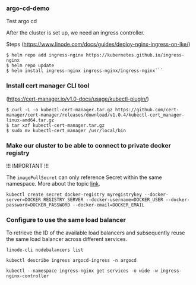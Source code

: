 ### argo-cd-demo
Test argo cd

After the cluster is set up, we need an ingress controller.

Steps (https://www.linode.com/docs/guides/deploy-nginx-ingress-on-lke/)

```
$ helm repo add ingress-nginx https://kubernetes.github.io/ingress-nginx
$ helm repo update
$ helm install ingress-nginx ingress-nginx/ingress-nginx```
```

### Install cert manager CLI tool
(https://cert-manager.io/v1.0-docs/usage/kubectl-plugin/)

```
$ curl -L -o kubectl-cert-manager.tar.gz https://github.com/cert-manager/cert-manager/releases/download/v1.0.4/kubectl-cert_manager-linux-amd64.tar.gz
$ tar xzf kubectl-cert-manager.tar.gz
$ sudo mv kubectl-cert_manager /usr/local/bin
```

### Make our cluster to be able to connect to private docker registry

!!! IMPORTANT !!!

The `imagePullSecret` can only reference Secret within the same namespace. More about the topic [link](https://stackoverflow.com/a/76210102/15647017).

```
kubectl create secret docker-registry myregistrykey --docker-server=DOCKER_REGISTRY_SERVER --docker-username=DOCKER_USER --docker-password=DOCKER_PASSWORD --docker-email=DOCKER_EMAIL
```

### Configure to use the same load balancer


To retrieve the ID of the available load balancers and subsequently reuse the same load balancer across different services.

`linode-cli nodebalancers list`

`kubectl describe ingress argocd-ingress -n argocd`

`kubectl --namespace ingress-nginx get services -o wide -w ingress-nginx-controller`